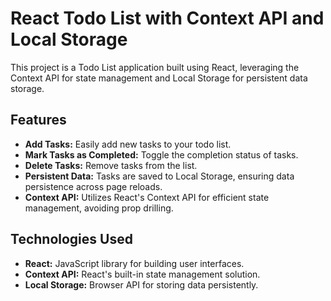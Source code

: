 # React Todo List with Context API and Local Storage

This project is a Todo List application built using React, leveraging the Context API for state management and Local Storage for persistent data storage.

## Features

* **Add Tasks:** Easily add new tasks to your todo list.
* **Mark Tasks as Completed:** Toggle the completion status of tasks.
* **Delete Tasks:** Remove tasks from the list.
* **Persistent Data:** Tasks are saved to Local Storage, ensuring data persistence across page reloads.
* **Context API:** Utilizes React's Context API for efficient state management, avoiding prop drilling.

## Technologies Used

* **React:** JavaScript library for building user interfaces.
* **Context API:** React's built-in state management solution.
* **Local Storage:** Browser API for storing data persistently.

